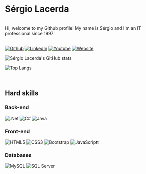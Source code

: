 # Sérgio Lacerda

<br />
Hi, welcome to my Github profile!
My name is Sérgio and I'm an IT professional since 1997<br />
<br />

[![Github](https://img.shields.io/badge/GitHub-100000?style=for-the-badge&logo=github&logoColor=white)](https://github.com/sergio-lacerda) [![LinkedIn](https://img.shields.io/badge/LinkedIn-0077B5?style=for-the-badge&logo=linkedin&logoColor=white)](https://github.com/sergio-lacerda) [![Youtube](https://img.shields.io/badge/YouTube-FF0000?style=for-the-badge&logo=youtube&logoColor=white)](https://github.com/sergio-lacerda) [![Website](https://img.shields.io/website?label=sergiolacerda.com.br&style=for-the-badge&url=http://www.sergiolacerda.com.br)](http://www.sergiolacerda.com.br)


![Sérgio Lacerda's GitHub stats](https://github-readme-stats.vercel.app/api?username=sergio-lacerda&show_icons=true&theme=merko)

[![Top Langs](https://github-readme-stats.vercel.app/api/top-langs/?username=sergio-lacerda&layout=compact&bg_color=0D1117&title_color=91b302&text_color=68b587)](https://github.com/sergio-lacerda/github-readme-stats)

<br />

## Hard skills

### Back-end

![.Net](https://img.shields.io/badge/.NET-5C2D91?style=for-the-badge&logo=.net&logoColor=white)
![C#](https://img.shields.io/badge/C%23-239120?style=for-the-badge&logo=c-sharp&logoColor=white)
![Java](https://img.shields.io/badge/Java-ED8B00?style=for-the-badge&logo=java&logoColor=white)

### Front-end

![HTML5](https://img.shields.io/badge/HTML5-E34F26?style=for-the-badge&logo=html5&logoColor=white)
![CSS3](https://img.shields.io/badge/CSS3-1572B6?style=for-the-badge&logo=css3&logoColor=white)
![Bootstrap](https://img.shields.io/badge/Bootstrap-563D7C?style=for-the-badge&logo=bootstrap&logoColor=white)
![JavaScriptt](https://img.shields.io/badge/JavaScript-F7DF1E?style=for-the-badge&logo=javascript&logoColor=black)

### Databases

![MySQL](https://img.shields.io/badge/MySQL-00000F?style=for-the-badge&logo=mysql&logoColor=white)
![SQL Server](https://img.shields.io/badge/Microsoft_SQL_Server-CC2927?style=for-the-badge&logo=microsoft-sql-server&logoColor=white)


